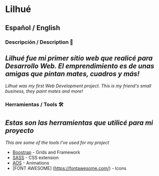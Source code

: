 # Lilhué 

## Español / English

### Descripción / Description 🚀

_Lilhué fue mi primer sitio web que realicé para Desarrollo Web. El emprendimiento es de unas amigas que pintan mates, cuadros y más!_
-
_Lilhué was my first Web Development project. This is my friend's small business, they paint mates and more!_

### Herramientas / Tools 🛠️

_Estas son las herramientas que utilicé para mi proyecto_
-
_This are some of the tools I've used for my project_

* [Boostrap](https://getbootstrap.com/) - Grids and Framework
* [SASS](https://sass-lang.com/) - CSS extension
* [AOS](https://michalsnik.github.io/aos/) - Animations
* [FONT AWESOME] (https://fontawesome.com/) - Icons
